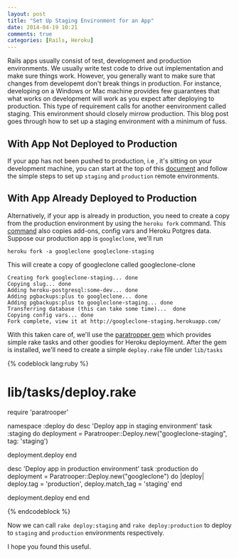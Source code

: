 ```yaml
---
layout: post
title: "Set Up Staging Environment for an App"
date: 2014-04-19 10:21
comments: true
categories: [Rails, Heroku]
---
```


<!-- more -->

Rails apps usually consist of test, development and production environments. We usually write test code to drive out implementation and make sure things work. However, you generally want to make sure that changes from developemt don't break things in production. For instance, developing on a Windows or Mac machine provides few guarantees that what works on development will work as you expect after deploying to production. This type of requirement calls for another eenvironment called staging. This environment should closely mirrow production. This blog post goes through how to set up a staging environment with a minimum of fuss.

With App Not Deployed to Production
---------------

If your app has not been pushed to production, i.e , it's sitting on your development machine, you can start at the top of this [document](https://devcenter.heroku.com/articles/multiple-environments) and follow the simple steps to set up `staging` and `production` remote environments.

With App Already Deployed to Production
---------------

Alternatively, if your app is already in production, you need to create a copy from the production environment by using the `heroku fork` command. This [command](https://devcenter.heroku.com/articles/fork-app) also copies add-ons, config vars and Heroku Potgres data. Suppose our production app is `googleclone`, we'll run

    heroku fork -a googleclone googleclone-staging

This will create a copy of googleclone called googleclone-clone

    Creating fork googleclone-staging... done
    Copying slug... done
    Adding heroku-postgresql:some-dev... done
    Adding pgbackups:plus to googleclone... done
    Adding pgbackups:plus to googleclone-staging... done
    Transferring database (this can take some time)...  done
    Copying config vars... done
    Fork complete, view it at http://googleclone-staging.herokuapp.com/

With this taken care of, we'll use the [paratropper gem](https://github.com/mattpolito/paratrooper) which provides simple rake tasks and other goodies for Heroku deployment. After the gem is installed, we'll need to create a simple `deploy.rake` file under `lib/tasks`

{% codeblock lang:ruby %}

# lib/tasks/deploy.rake

require 'paratrooper'

namespace :deploy do
 desc 'Deploy app in staging environment'
 task :staging do
   deployment = Paratrooper::Deploy.new("googleclone-staging", tag: 'staging')

   deployment.deploy
 end

 desc 'Deploy app in production environment'
 task :production do
   deployment = Paratrooper::Deploy.new("googleclone") do |deploy|
     deploy.tag              = 'production',
     deploy.match_tag        = 'staging'
   end

   deployment.deploy
 end
end

{% endcodeblock %}

Now we can call  `rake deploy:staging` and `rake deploy:production` to deploy to `staging` and `production` environments respectively.

I hope you found this useful.



